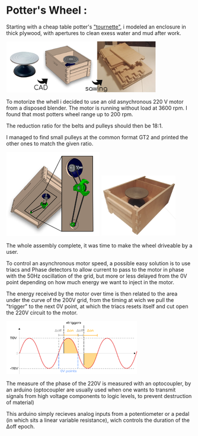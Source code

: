 # Potter's Wheel : 



Starting with a cheap table potter's ["tournette"](https://loisir-creatif-fr.buttinette.com/shop/a/tournette-de-potier-11-x-18-cm-51128), i modeled an enclosure in thick plywood, with apertures to clean exess water and mud after work.

<img src="steps.png" alt="steps" style="max-width:80%;" />

To motorize the whell i decided to use an old asnychronous 220 V motor from a disposed blender. The motor is running without load at 3600 rpm. I found that most potters wheel range up to 200 rpm. 

The reduction ratio for the belts and pulleys should then be 18:1.

I managed to find small pulleys at the common format GT2 and printed the other ones to match the given ratio.

<img src="Motorization.png" alt="Motorization" style="max-width:50%;" />

<img src="photo_box.png" alt="photo_box" style="max-width:40%;" />

The whole assembly complete, it was time to make the wheel driveable by a user.

To control an asynchronous motor speed, a possible easy solution is to use triacs and Phase detectors to allow current to pass to the motor in phase with the 50Hz oscillation of the grid, but more or less delayed from the 0V point depending on how much energy we want to inject in the motor.

The energy received by the motor over time is then related to the area under the curve of the 200V grid, from the timing at wich we pull the "trigger" to the next 0V point, at which the triacs resets itself and cut open the 220V circuit to the motor.



 <img src="Triac220V_driving.png" alt="Triac220V_driving" style="max-width:70%;" />

The measure of the phase of the 220V is measured with an optocoupler, by an arduino (optocoupler are usually used when one wants to transmit signals from high voltage components to logic levels, to prevent destruction of material)

This arduino simply recieves analog inputs from a potentiometer or a pedal (in which sits a linear variable resistance), wich controls the duration of the Δoff epoch.